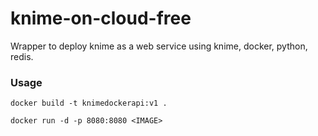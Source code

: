 # knime-on-cloud-free
Wrapper to deploy knime as a web service using knime, docker, python, redis.

### Usage

```docker build -t knimedockerapi:v1 .```

```docker run -d -p 8080:8080 <IMAGE>```
